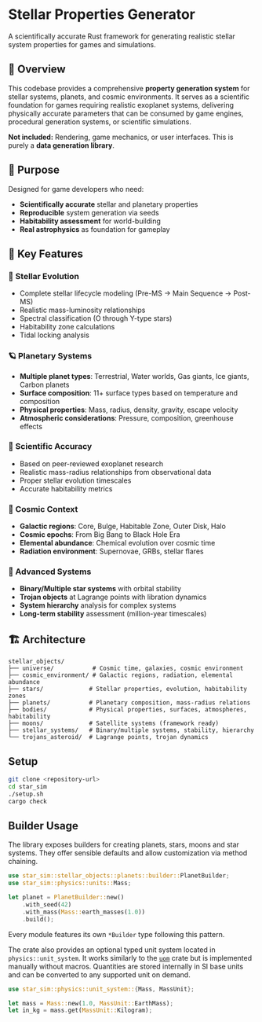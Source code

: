 # Stellar Properties Generator

A scientifically accurate Rust framework for generating realistic stellar system properties for games and simulations.

## 🌟 Overview

This codebase provides a comprehensive **property generation system** for stellar systems, planets, and cosmic environments. It serves as a scientific foundation for games requiring realistic exoplanet systems, delivering physically accurate parameters that can be consumed by game engines, procedural generation systems, or scientific simulations.

**Not included:** Rendering, game mechanics, or user interfaces. This is purely a **data generation library**.

## 🎯 Purpose

Designed for game developers who need:
- **Scientifically accurate** stellar and planetary properties
- **Reproducible** system generation via seeds
- **Habitability assessment** for world-building
- **Real astrophysics** as foundation for gameplay

## 🚀 Key Features

### 🌟 Stellar Evolution
- Complete stellar lifecycle modeling (Pre-MS → Main Sequence → Post-MS)
- Realistic mass-luminosity relationships
- Spectral classification (O through Y-type stars)
- Habitability zone calculations
- Tidal locking analysis

### 🪐 Planetary Systems
- **Multiple planet types**: Terrestrial, Water worlds, Gas giants, Ice giants, Carbon planets
- **Surface composition**: 11+ surface types based on temperature and composition
- **Physical properties**: Mass, radius, density, gravity, escape velocity
- **Atmospheric considerations**: Pressure, composition, greenhouse effects

### 🔬 Scientific Accuracy
- Based on peer-reviewed exoplanet research
- Realistic mass-radius relationships from observational data
- Proper stellar evolution timescales
- Accurate habitability metrics

### 🌌 Cosmic Context
- **Galactic regions**: Core, Bulge, Habitable Zone, Outer Disk, Halo
- **Cosmic epochs**: From Big Bang to Black Hole Era
- **Elemental abundance**: Chemical evolution over cosmic time
- **Radiation environment**: Supernovae, GRBs, stellar flares

### 🎲 Advanced Systems
- **Binary/Multiple star systems** with orbital stability
- **Trojan objects** at Lagrange points with libration dynamics
- **System hierarchy** analysis for complex systems
- **Long-term stability** assessment (million-year timescales)





## 🏗️ Architecture

```
stellar_objects/
├── universe/           # Cosmic time, galaxies, cosmic environment  
├── cosmic_environment/ # Galactic regions, radiation, elemental abundance
├── stars/             # Stellar properties, evolution, habitability zones
├── planets/           # Planetary composition, mass-radius relations
├── bodies/            # Physical properties, surfaces, atmospheres, habitability
├── moons/             # Satellite systems (framework ready)
├── stellar_systems/   # Binary/multiple systems, stability, hierarchy
└── trojans_asteroid/  # Lagrange points, trojan dynamics
```

## Setup

```bash
git clone <repository-url>
cd star_sim
./setup.sh
cargo check
```

## Builder Usage

The library exposes builders for creating planets, stars, moons and star systems.
They offer sensible defaults and allow customization via method chaining.

```rust
use star_sim::stellar_objects::planets::builder::PlanetBuilder;
use star_sim::physics::units::Mass;

let planet = PlanetBuilder::new()
    .with_seed(42)
    .with_mass(Mass::earth_masses(1.0))
    .build();
```

Every module features its own `*Builder` type following this pattern.

The crate also provides an optional typed unit system located in `physics::unit_system`.
It works similarly to the [`uom`](https://crates.io/crates/uom) crate but is
implemented manually without macros. Quantities are stored internally in SI base
units and can be converted to any supported unit on demand.

```rust
use star_sim::physics::unit_system::{Mass, MassUnit};

let mass = Mass::new(1.0, MassUnit::EarthMass);
let in_kg = mass.get(MassUnit::Kilogram);
```
